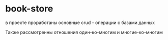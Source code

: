 # book-store

 в проекте проработаны основные crud - операции с базами данных 
 
 Также рассмотренны отношения один-ко-многим и многие-ко-многим
